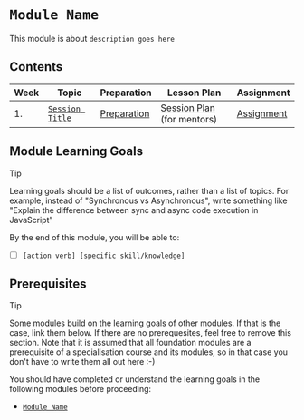 # `Module Name`

This module is about `description goes here`

## Contents

| Week | Topic                                | Preparation                           | Lesson Plan                                           | Assignment                          |
| ---- | ------------------------------------ | ------------------------------------- | ----------------------------------------------------- | ----------------------------------- |
| 1.   | [`Session Title`](./week1/README.md) | [Preparation](./week1/preparation.md) | [Session Plan](./week1/session-plan.md) (for mentors) | [Assignment](./week1/assignment.md) |

## Module Learning Goals

> [!TIP]
> Learning goals should be a list of outcomes, rather than a list of topics. For example, instead of "Synchronous vs Asynchronous", write something like "Explain the difference between sync and async code execution in JavaScript"

By the end of this module, you will be able to:

- [ ] `[action verb] [specific skill/knowledge]`

## Prerequisites

> [!TIP]
> Some modules build on the learning goals of other modules. If that is the case, link them below. If there are no prerequesites, feel free to remove this section. Note that it is assumed that all foundation modules are a prerequisite of a specialisation course and its modules, so in that case you don't have to write them all out here :-)

You should have completed or understand the learning goals in the following modules before proceeding:

- [`Module Name`](https://example.com)
